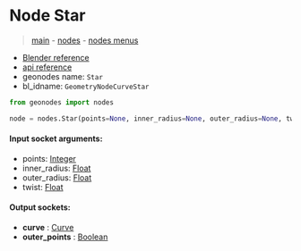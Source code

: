 # Node Star

> [main](../structure.md) - [nodes](nodes.md) - [nodes menus](nodes_menus.md)

- [Blender reference](https://docs.blender.org/manual/en/latest/modeling/geometry_nodes/curve_primitives/star.html)
- [api reference](https://docs.blender.org/api/current/bpy.types.GeometryNodeCurveStar.html)
- geonodes name: `Star`
- bl_idname: `GeometryNodeCurveStar`

```python
from geonodes import nodes

node = nodes.Star(points=None, inner_radius=None, outer_radius=None, twist=None)
```

#### Input socket arguments:

- points: [Integer](Integer.md)
- inner_radius: [Float](Float.md)
- outer_radius: [Float](Float.md)
- twist: [Float](Float.md)

#### Output sockets:

- **curve** : [Curve](Curve)
- **outer_points** : [Boolean](Boolean)

